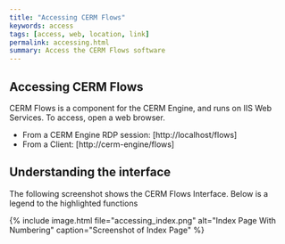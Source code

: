 ```yaml
---
title: "Accessing CERM Flows"
keywords: access
tags: [access, web, location, link]
permalink: accessing.html
summary: Access the CERM Flows software
---
```


## Accessing CERM Flows

CERM Flows is a component for the CERM Engine, and runs on IIS Web Services. To access, open a web browser.

- From a CERM Engine RDP session: [http://localhost/flows]
- From a Client: [http://cerm-engine/flows]

## Understanding the interface

The following screenshot shows the CERM Flows Interface. Below is a legend to the highlighted functions

{% include image.html file="accessing_index.png" alt="Index Page With Numbering" caption="Screenshot of Index Page" %}

